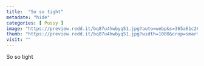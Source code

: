 ```yaml
---
title:  "So so tight"
metadate: "hide"
categories: [ Pussy ]
image: "https://preview.redd.it/bq87u4hwbyq51.jpg?auto=webp&s=365a61c266d8761117f242ba4b85ff7bbe3faed2"
thumb: "https://preview.redd.it/bq87u4hwbyq51.jpg?width=1080&crop=smart&auto=webp&s=9391197448f21ba888ff03ae2d8fc2976d3ca730"
visit: ""
---
```

So so tight
